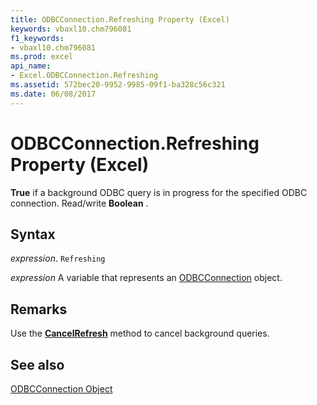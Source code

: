 ```yaml
---
title: ODBCConnection.Refreshing Property (Excel)
keywords: vbaxl10.chm796081
f1_keywords:
- vbaxl10.chm796081
ms.prod: excel
api_name:
- Excel.ODBCConnection.Refreshing
ms.assetid: 572bec20-9952-9985-09f1-ba328c56c321
ms.date: 06/08/2017
---
```



# ODBCConnection.Refreshing Property (Excel)

 **True** if a background ODBC query is in progress for the specified ODBC connection. Read/write **Boolean** .


## Syntax

 _expression_. `Refreshing`

 _expression_ A variable that represents an [ODBCConnection](Excel.ODBCConnection.md) object.


## Remarks

Use the  **[CancelRefresh](Excel.ODBCConnection.CancelRefresh.md)** method to cancel background queries.


## See also


[ODBCConnection Object](Excel.ODBCConnection.md)

